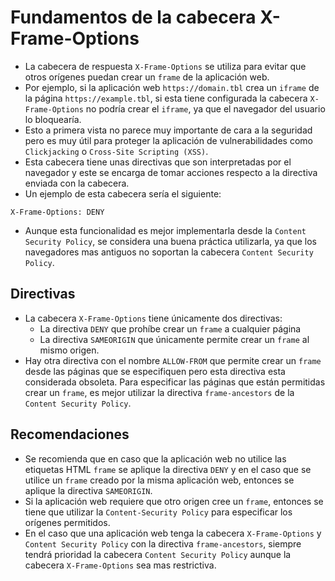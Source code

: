# Fundamentos de la cabecera X-Frame-Options

* La cabecera de respuesta `X-Frame-Options` se utiliza para evitar que otros orígenes puedan crear un `frame` de la aplicación web.
* Por ejemplo, si la aplicación web `https://domain.tbl` crea un `iframe` de la página `https://example.tbl`, si esta tiene configurada la cabecera `X-Frame-Options` no podría crear el `iframe`, ya que el navegador del usuario lo bloquearía.
* Esto a primera vista no parece muy importante de cara a la seguridad pero es muy útil para proteger la aplicación de vulnerabilidades como `Clickjacking` o `Cross-Site Scripting (XSS)`.
* Esta cabecera tiene unas directivas que son interpretadas por el navegador y este se encarga de tomar acciones respecto a la directiva enviada con la cabecera.
* Un ejemplo de esta cabecera sería el siguiente:

```
X-Frame-Options: DENY
```

* Aunque esta funcionalidad es mejor implementarla desde la `Content Security Policy`, se considera una buena práctica utilizarla, ya que los navegadores mas antiguos no soportan la cabecera `Content Security Policy`.

## Directivas

* La cabecera `X-Frame-Options` tiene únicamente dos directivas:
  * La directiva `DENY` que prohíbe crear un `frame` a cualquier página
  * La directiva `SAMEORIGIN` que únicamente permite crear un `frame` al mismo origen.
* Hay otra directiva con el nombre `ALLOW-FROM` que permite crear un `frame` desde las páginas que se especifiquen pero esta directiva esta considerada obsoleta. Para especificar las páginas que están permitidas crear un `frame`, es mejor utilizar la directiva `frame-ancestors` de la `Content Security Policy`.

## Recomendaciones

* Se recomienda que en caso que la aplicación web no utilice las etiquetas HTML `frame` se aplique la directiva `DENY` y en el caso que se utilice un `frame` creado por la misma aplicación web, entonces se aplique la directiva `SAMEORIGIN`.
* Si la aplicación web requiere que otro origen cree un `frame`, entonces se tiene que utilizar la `Content-Security Policy` para especificar los orígenes permitidos.
* En el caso que una aplicación web tenga la cabecera `X-Frame-Options` y `Content Security Policy` con la directiva `frame-ancestors`, siempre tendrá prioridad la cabecera `Content Security Policy` aunque la cabecera `X-Frame-Options` sea mas restrictiva.
